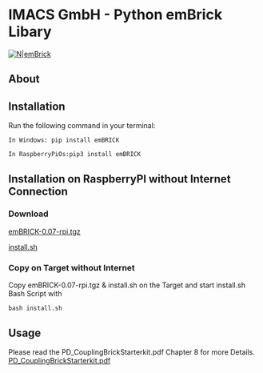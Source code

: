 # IMACS GmbH - Python emBrick Libary

[![N|emBrick](https://www.embrick.de/wp-content/uploads/2015/02/emBRICK-Logo@2x.png)](https://www.embrick.de/)

## About


## Installation
Run the following command in your terminal:

```
In Windows: pip install emBRICK
```

```
In RaspberryPiOs:pip3 install emBRICK
```

## Installation on RaspberryPI without Internet Connection 

### Download

[emBRICK-0.07-rpi.tgz](https://github.com/IMACS-GmbH/emBRICK/raw/main/Protocol%20Stacks/remoteBUS/Python%20via%20TCP-IP%20or%20RSxxx%20(using%20Windows-PC%20or%20RaspberryPi)/emBRICK-0.07-rpi.tgz)

[install.sh](https://raw.githubusercontent.com/IMACS-GmbH/emBRICK/main/Protocol%20Stacks/remoteBUS/Python%20via%20TCP-IP%20or%20RSxxx%20(using%20Windows-PC%20or%20RaspberryPi)/install.sh)

### Copy on Target without Internet

Copy emBRICK-0.07-rpi.tgz & install.sh on the Target and start install.sh Bash Script with
```
bash install.sh
```

## Usage

Please read the PD_CouplingBrickStarterkit.pdf Chapter 8 for more Details. [PD_CouplingBrickStarterkit.pdf](https://github.com/IMACS-GmbH/emBRICK/blob/main/Protocol%20Stacks/remoteBUS/_PD_CouplingBrick%20Starterkit.pdf "Heading link")



